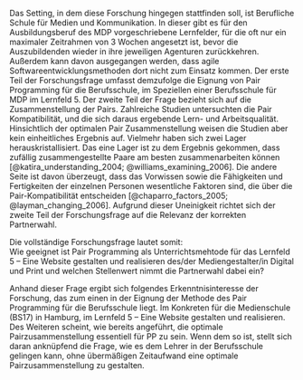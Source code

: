 Das Setting, in dem diese Forschung hingegen stattfinden soll, ist Berufliche Schule für Medien und Kommunikation. In dieser gibt es für den Ausbildungsberuf des MDP vorgeschriebene Lernfelder, für die oft nur ein maximaler Zeitrahmen von 3 Wochen angesetzt ist, bevor die Auszubildenden wieder in ihre jeweiligen Agenturen zurückkehren. Außerdem kann davon ausgegangen werden, dass agile Softwareentwicklungsmethoden dort nicht zum Einsatz kommen.
Der erste Teil der Forschungsfrage umfasst demzufolge die Eignung von Pair Programming für die Berufsschule, im Speziellen einer Berufsschule für MDP im Lernfeld 5.
Der zweite Teil der Frage bezieht sich auf die Zusammenstellung der Pairs. Zahlreiche Studien untersuchten die Pair Kompatibilität, und die sich daraus ergebende Lern- und Arbeitsqualität. Hinsichtlich der optimalen Pair Zusammenstellung weisen die Studien aber kein einheitliches Ergebnis auf. Vielmehr haben sich zwei Lager herauskristallisiert. Das eine Lager ist zu dem Ergebnis gekommen, dass zufällig zusammengestellte Paare am besten zusammenarbeiten können [@katira_understanding_2004; @williams_examining_2006]. Die andere Seite ist davon überzeugt, dass das Vorwissen sowie die Fähigkeiten und Fertigkeiten der einzelnen Personen wesentliche Faktoren sind, die über die Pair-Kompatibilität entscheiden [@chaparro_factors_2005; @layman_changing_2006]. Aufgrund dieser Uneinigkeit richtet sich der zweite Teil der Forschungsfrage auf die Relevanz der korrekten Partnerwahl.

Die vollständige Forschungsfrage lautet somit:  
Wie geeignet ist Pair Programming als Unterrichtsmehtode für das Lernfeld 5 – Eine Website gestalten und realisieren des/der Mediengestalter/in Digital und Print und welchen Stellenwert nimmt die Partnerwahl dabei ein?

Anhand dieser Frage ergibt sich folgendes Erkenntnisinteresse der Forschung, das zum einen in der Eignung der Methode des Pair Programming für die Berufsschule liegt. Im Konkreten für die Medienschule (BS17) in Hamburg, im Lernfeld 5 – Eine Website gestalten und realisieren.
Des Weiteren scheint, wie bereits angeführt, die optimale Pairzusammenstellung essentiell für PP zu sein. Wenn dem so ist, stellt sich daran anknüpfend die Frage, wie es dem Lehrer in der Berufsschule gelingen kann, ohne übermäßigen Zeitaufwand eine optimale Pairzusammenstellung zu gestalten.
